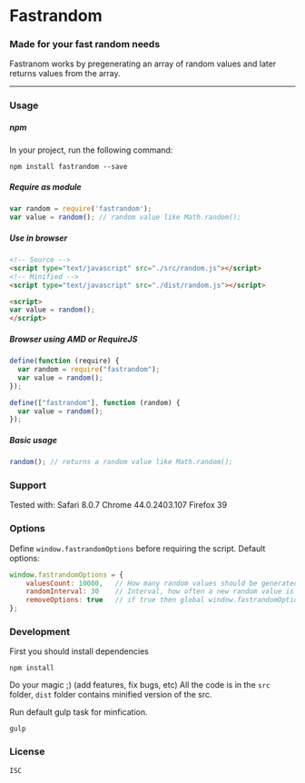 # Fastrandom
### Made for your fast random needs

Fastranom works by pregenerating an array of random values and later returns values from the array. 

---------
### Usage

##### npm
In your project, run the following command:
```
npm install fastrandom --save
``` 

##### Require as module
```javascript
var random = require('fastrandom');
var value = random(); // random value like Math.random();
```

##### Use in browser
```html
<!-- Source -->
<script type="text/javascript" src="./src/random.js"></script>
<!-- Minified -->
<script type="text/javascript" src="./dist/random.js"></script>

<script>
var value = random();
</script>
```

##### Browser using AMD or RequireJS
```javascript
define(function (require) {
  var random = require("fastrandom");
  var value = random();
});

define(["fastrandom"], function (random) {
  var value = random();
});
```

##### Basic usage
```javascript
random(); // returns a random value like Math.random();
```

### Support
Tested with:
Safari 8.0.7
Chrome 44.0.2403.107
Firefox 39

### Options
Define ```window.fastrandomOptions``` before requiring the script.
Default options:
```javascript
window.fastrandomOptions = {
    valuesCount: 10000,   // How many random values should be generated at init, more values mean less looping
    randomInterval: 30    // Interval, how often a new random value is generated (in ms),
    removeOptions: true   // if true then global window.fastrandomOptions will be deleted after init
};
```

### Development
First you should install dependencies
```
npm install
```
Do your magic ;) (add features, fix bugs, etc) All the code is in the ```src``` folder, ```dist``` folder contains minified version of the src.

Run default gulp task for minfication.
```
gulp
```

### License
```
ISC
```
